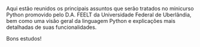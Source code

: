 Aqui estão reunidos os principais assuntos que serão tratados no minicurso Python promovido pelo D.A. FEELT da Universidade Federal de Uberlândia, bem como uma visão geral da linguagem Python e explicações mais detalhadas de suas funcionalidades.

Bons estudos!
